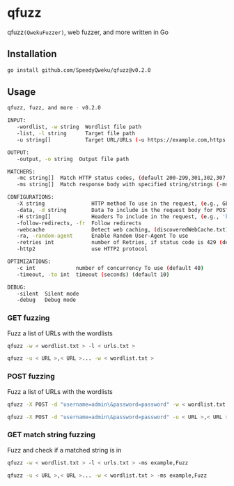 # qfuzz

qfuzz`(QwekuFuzzer)`, web fuzzer, and more written in Go

## Installation

```bash
go install github.com/SpeedyQweku/qfuzz@v0.2.0
```

## Usage

```bash
qfuzz, fuzz, and more - v0.2.0

INPUT:
   -wordlist, -w string  Wordlist file path
   -list, -l string      Target file path
   -u string[]           Target URL/URLs (-u https://example.com,https://example.org)

OUTPUT:
   -output, -o string  Output file path

MATCHERS:
   -mc string[]  Match HTTP status codes, (default 200-299,301,302,307,401,403,405,500)
   -ms string[]  Match response body with specified string/strings (-ms example,Fuzz)

CONFIGURATIONS:
   -X string               HTTP method To use in the request, (e.g., GET, POST, PUT, DELETE)
   -data, -d string        Data To include in the request body for POST method
   -H string[]             Headers To include in the request, (e.g., 'key1:value1,key2:value2')
   -follow-redirects, -fr  Follow redirects
   -webcache               Detect web caching, (discoveredWebCache.txt)
   -ra, -random-agent      Enable Random User-Agent To use
   -retries int            number of Retries, if status code is 429 (default 5)
   -http2                  use HTTP2 protocol

OPTIMIZATIONS:
   -c int             number of concurrency To use (default 40)
   -timeout, -to int  timeout (seconds) (default 10)

DEBUG:
   -silent  Silent mode
   -debug   Debug mode
```

### GET fuzzing

Fuzz a list of URLs with the wordlists

```bash
qfuzz -w < wordlist.txt > -l < urls.txt >
```

```bash
qfuzz -u < URL >,< URL >... -w < wordlist.txt >
```

### POST fuzzing

Fuzz a list of URLs with the wordlists

```bash
qfuzz -X POST -d "username=admin\&password=password" -w < wordlist.txt > -l < urls.txt >
```

```bash
qfuzz -X POST -d "username=admin\&password=password" -u < URL >,< URL >... -w < wordlist.txt >
```

### GET match string fuzzing

Fuzz and check if a matched string is in

```bash
qfuzz -w < wordlist.txt > -l < urls.txt > -ms example,Fuzz
```

```bash
qfuzz -u < URL >,< URL >... -w < wordlist.txt > -ms example,Fuzz
```
